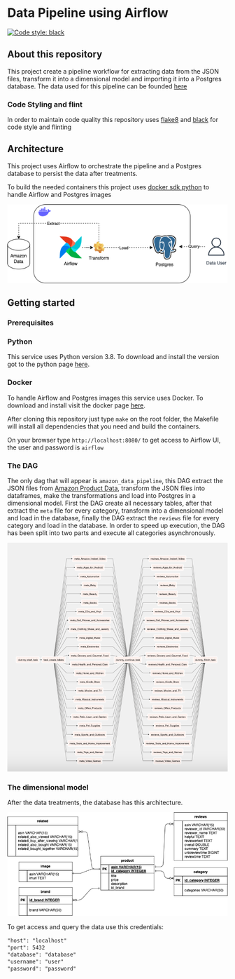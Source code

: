 # Data Pipeline using Airflow

[![Code style: black](https://img.shields.io/badge/code%20style-black-000000.svg)](https://github.com/psf/black)

## About this repository
This project create a pipeline workflow for extracting data from the JSON files, transform it into a dimensional
model and importing it into a Postgres database.
The data used for this pipeline can be founded [here](http://jmcauley.ucsd.edu/data/amazon/links.html)

### Code Styling and flint
In order to maintain code quality this repository uses [flake8](https://flake8.pycqa.org/en/latest/) and [black](https://black.readthedocs.io/en/stable/the_black_code_style/current_style.html) for code style and flinting

## Architecture
This project uses Airflow to orchestrate the pipeline and a Postgres database to persist the data after treatments.

To build the needed containers this project uses [docker sdk python](https://github.com/docker/docker-py) to handle Airflow and Postgres images

<img src="doc/amazon_pipeline_architecture.png" alt="Pipeline architecture" width="700"/>

## Getting started

### Prerequisites

### Python
This service uses Python version 3.8. To download and install the version got to the python page [here](https://www.python.org/downloads/).

### Docker
To handle Airflow and Postgres images this service uses Docker. To download and install visit the docker page [here](https://www.docker.com/products/docker-desktop/).

After cloning this repository just type `make` on the root folder, the Makefile will install all dependencies that you need and build the containers.

On your browser type `http://localhost:8080/` to get access to Airflow UI, the user and password is `airflow`

### The DAG
The only dag that will appear is `amazon_data_pipeline`, this DAG extract the JSON files from [Amazon Product Data](http://jmcauley.ucsd.edu/data/amazon/links.html), transform the JSON files into dataframes, make the transformations and load into Postgres in a dimensional model.
First the DAG create all necessary tables, after that extract the `meta` file for every category, transform into a dimensional model and load in the database, finally the DAG extract the `reviews` file for every category and load in the database.
In order to speed up execution, the DAG has been split into two parts and execute all categories asynchronously.

<img src="doc/dag.png" alt="Amazon Data DAG" width="700"/>

### The dimensional model
After the data treatments, the database has this architecture.

<img src="doc/dimensional_model_amazon_data.png" alt="Amazon Data Dimensional Model" width="700"/>

To get access and query the data use this credentials:
```
"host": "localhost"
"port": 5432
"database": "database"
"username": "user"
"password": "password"
```

